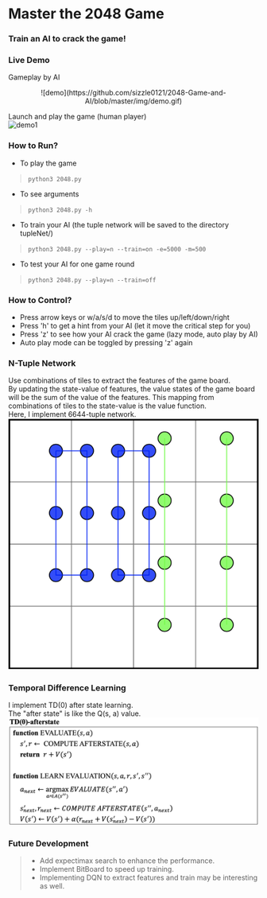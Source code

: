 # Master the 2048 Game	
### Train an AI to crack the game!		
	
### Live Demo		
Gameplay by AI		
<center>![demo](https://github.com/sizzle0121/2048-Game-and-AI/blob/master/img/demo.gif)</center>		
	
Launch and play the game (human player)		
![demo1](https://github.com/sizzle0121/2048-Game-and-AI/blob/master/img/demo1.gif)			
		



### How to Run?		
* To play the game		
>	`python3 2048.py`		
	
* To see arguments		
>	`python3 2048.py -h`	
	
* To train your AI (the tuple network will be saved to the directory tupleNet/)		
>	`python3 2048.py --play=n --train=on -e=5000 -m=500`		
	
* To test your AI for one game round		
>	`python3 2048.py --play=n --train=off`		
	
	
	
### How to Control?		
* Press arrow keys or w/a/s/d to move the tiles up/left/down/right		
* Press 'h' to get a hint from your AI (let it move the critical step for you)			
* Press 'z' to see how your AI crack the game (lazy mode, auto play by AI)		
* Auto play mode can be toggled by pressing 'z' again		
	
	

### N-Tuple Network		
Use combinations of tiles to extract the features of the game board.	
By updating the state-value of features, the value states of the game board will be the sum of the value of the features. This mapping from combinations of tiles to the state-value is the value function.		
Here, I implement 6644-tuple network.		
![tupleNetwork](https://github.com/sizzle0121/2048-Game-and-AI/blob/master/img/tuple-network.png)		
	
	
		
	
### Temporal Difference Learning			
I implement TD(0) after state learning.			
The "after state" is like the Q(s, a) value.		
![TDL](https://github.com/sizzle0121/2048-Game-and-AI/blob/master/img/TDL.png)			
	
	

	
### Future Development		
>		
>* Add expectimax search to enhance the performance.		
>* Implement BitBoard to speed up training.		
>* Implementing DQN to extract features and train may be interesting as well.		

